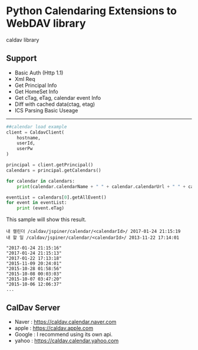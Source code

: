 # Python Calendaring Extensions to WebDAV library
caldav library

Support 
------------
 - Basic Auth (Http 1.1)
 - Xml Req
 - Get Principal Info
 - Get HomeSet Info
 - Get cTag, eTag, calendar event Info
 - Diff with cached data(ctag, etag)
 - ICS Parsing
Basic Useage
------------
```python
##calendar load example 
client = CaldavClient(
    hostname,
    userId,
    userPw
)

principal = client.getPrincipal()
calendars = principal.getCalendars()

for calendar in calendars:
    print(calendar.calendarName + " " + calendar.calendarUrl + " " + calendar.cTag)

eventList = calendars[0].getAllEvent()
for event in eventList:
    print (event.eTag)
```

This sample will show this result.
```
내 캘린더 /caldav/jspiner/calendar/<calendarId>/ 2017-01-24 21:15:19
내 할 일 /caldav/jspiner/calendar/<calendarId>/ 2013-11-22 17:14:01

"2017-01-24 21:15:16"
"2017-01-24 21:15:13"
"2017-01-22 17:13:18"
"2015-11-09 20:24:01"
"2015-10-28 01:58:56"
"2015-10-08 00:03:03"
"2015-10-07 03:47:20"
"2015-10-06 12:06:37"
...
```


CalDav Server
------------

- Naver : https://caldav.calendar.naver.com
- apple : https://caldav.apple.com
- Google : I recommend using its own api.
- yahoo : https://caldav.calendar.yahoo.com
